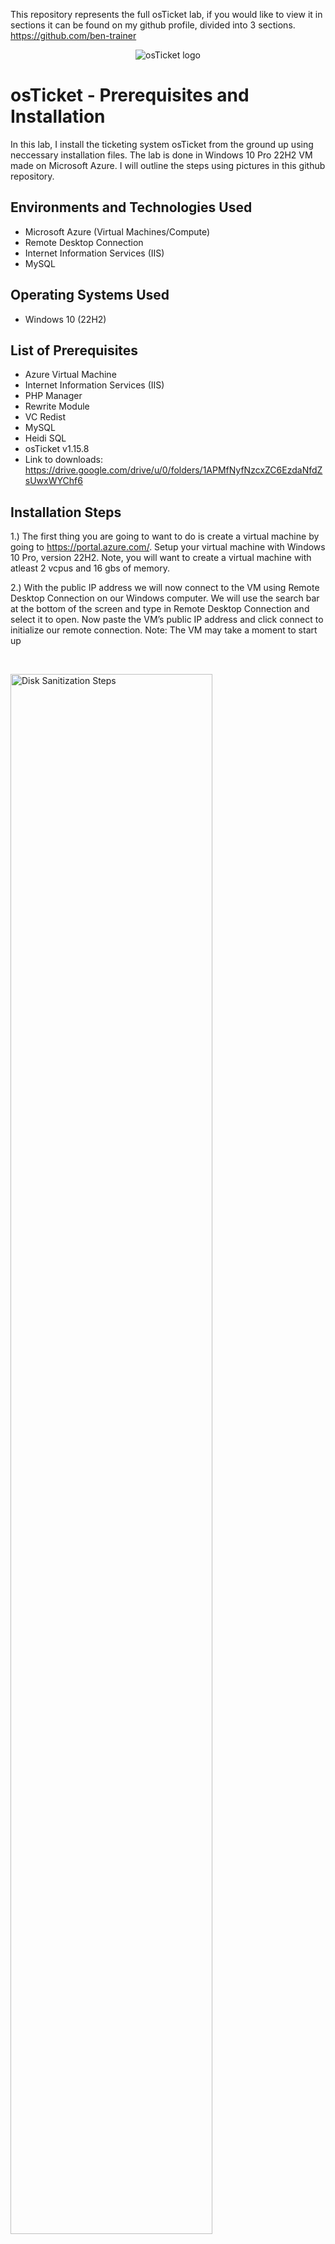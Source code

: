 This repository represents the full osTicket lab, if you would like to view it in sections it can be found on my github profile, divided into 3 sections.
https://github.com/ben-trainer 

<p align="center">
<img src="https://i.imgur.com/Clzj7Xs.png" alt="osTicket logo"/>
</p>

<h1>osTicket - Prerequisites and Installation</h1>
In this lab, I install the ticketing system osTicket from the ground up using neccessary installation files. The lab is done in Windows 10 Pro 22H2 VM made on Microsoft Azure. I will outline the steps using pictures in this github repository. <br />



<h2>Environments and Technologies Used</h2>

- Microsoft Azure (Virtual Machines/Compute)
- Remote Desktop Connection
- Internet Information Services (IIS)
- MySQL

<h2>Operating Systems Used </h2>

- Windows 10</b> (22H2)

<h2>List of Prerequisites</h2>

- Azure Virtual Machine
- Internet Information Services (IIS)
- PHP Manager
- Rewrite Module
- VC Redist
- MySQL
- Heidi SQL
- osTicket v1.15.8
- Link to downloads: https://drive.google.com/drive/u/0/folders/1APMfNyfNzcxZC6EzdaNfdZsUwxWYChf6


<h2>Installation Steps</h2>


1.) The first thing you are going to want to do is create a virtual machine by going to https://portal.azure.com/. Setup your virtual machine with Windows 10 Pro, version 22H2. Note, you will want to create a virtual machine with atleast 2 vcpus and 16 gbs of memory.

2.) With the public IP address we will now connect to the VM using Remote Desktop Connection on our Windows computer. We will use the search bar at the bottom of the screen and type in Remote Desktop Connection and select it to open. Now paste the VM’s public IP address and click connect to initialize our remote connection. Note: The VM may take a moment to start up
 
</p>
<br />

<p>
<img src="https://i.imgur.com/SBd2kxK.png" height="80%" width="80%" alt="Disk Sanitization Steps"/>
</p>
<p>
<p>
<img src="https://i.imgur.com/0no6NJM.png" height="40%" width="40%" alt="Disk Sanitization Steps"/>
</p>
<p>
  
3.) Once completed, we will click on the “More choices” option and “Use a different account.” Now log in using the credentials we made when setting up the VM and click “Ok”


<p>
<img src="https://i.imgur.com/d0GqyIh.png" height="40%" width="40%" alt="Disk Sanitization Steps"/>
</p>
<p>
  
<p>
<img src="https://i.imgur.com/3DaExaS.png" height="40%" width="40%" alt="Disk Sanitization Steps"/>
</p>
<p>
  
4.) To start we will need to enable Internet Information Services (IIS). To do this open the Control Panel -> Programs -> Turn Windows Features On or Off. 
We will then check Internet Information Services and expand it, expand World Wide Web Services, and Application Development Features. Check the CGI box. Now under Common HTTP Features check HTTP Redirection and WebDAV Publishing and click ok. Then IIS will be installed.


[X] CGI
[X] Common HTTP Features
  
<p>
<img src="https://i.imgur.com/kwYoh4V.png" height="40%" width="40%" alt="Disk Sanitization Steps"/>
</p>
<p>

<p>
<img src="https://i.imgur.com/wyBnhq6.png" height="40%" width="40%" alt="Disk Sanitization Steps"/>
</p>
<p>


***NOTE*** Make sure all Common HTTP Features are checked.
 
 
5.) Next is to test the connectivity to the web server which can be done by opening a web browser and type 127.0.0.1 and it should look like this
  
<p>
<img src="https://imgur.com/eICujoq.png" height="40%" width="40%" alt="Disk Sanitization Steps"/>
</p>
<p>
  
  
  
  
6.) Now it’s time to make use of the installations, we will start with downloading and installing PHP Manager. Click Open File on the top right corner and install with default settings, agreeing to the License Agreement.
<p>
<img src="https://i.imgur.com/Qi3JgOy.png" height="40%" width="40%" alt="Disk Sanitization Steps"/>
</p>
<p>

  
7.) Now we are going to install rewrite_amd64_en-US.msi and open the file using the same method. We will agree to the license agreement and click finish
<p>
<img src="https://i.imgur.com/x5ptpWe.png" height="40%" width="40%" alt="Disk Sanitization Steps"/>
</p>
<p>
  
8.) After a successful installation of Rewrite Module we will open up file explorer, go to This Pc > Windows (C:) and create a folder named PHP which we will use to extract the contents of the PHP zip file which can be found in This PC > Downloads
<p>
<img src="https://i.imgur.com/WbGdbVO.png" height="40%" width="40%" alt="Disk Sanitization Steps"/>
</p>
<p>

9.) After created we will download and install the Redist executable (.exe)
  
  !! ATTENTION !!
If this appears, choose to “Keep” the file:
  
<p>
<img src="https://imgur.com/xZv1Yhw.png" height="40%" width="40%" alt="Disk Sanitization Steps"/>
</p>
<p>
  
<p>
<img src="https://imgur.com/YwBhqo0.png" height="40%" width="40%" alt="Disk Sanitization Steps"/>
</p>
<p>

10.) Once you have downloaded and extracted the zip file into the PHP folder on the C drive, download and install the VC_redist.x86.exe from the installation files. Go through the setup wizard to finish setting up and installing the VC_redist.x86.exe. 
<p>
<img src="https://i.imgur.com/4RO41Qx.png" height="40%" width="40%" alt="Disk Sanitization Steps"/>
</p>
<p>


11.) Next step is to download and install php-7.3.8, right click it and extract all into the PHP folder we just created in the C drive.

Now download and install mysql-5.5.62, open the file, accept the agreement, do a typical install. Ensure “Launch the MySQL Instance Configuration Wizard” is checked and click finish. 
<p>
<img src="https://i.imgur.com/PdNVV4Q.png" height="40%" width="40%" alt="Disk Sanitization Steps"/>
</p>
<p>

Make sure to click standard configuration, install as windows service, and create a username and password for the root account. Next > Execute > Finish. This will install osTicket’s database to store data and tickets.
  
<p>
<img src="https://i.imgur.com/1lQnARR.png" height="40%" width="40%" alt="Disk Sanitization Steps"/>
</p>
<p>
  
11.) With that done we will go to the start menu and search for IIS, right click it and run as an administrator

Navigate to the PHP Manager button and double click to Register new PHP version. Path the install to the PHP folder we made within the C: drive, and click the PHP executable (.exe) and click ok

Give the server a quick restart and continue 


<p>
<img src="https://i.imgur.com/pjdn5c3.png" height="40%" width="40%" alt="Disk Sanitization Steps"/>
</p>
<p>

<p>
<img src="https://i.imgur.com/cMGFovJ.png" height="40%" width="40%" alt="Disk Sanitization Steps"/>
</p>
<p>
  
12.) Next download will be the osTicket zip file, open the file and drag the upload file into the C: > inetpub > wwwroot. Then rename upload to osTicket. Open IIS and give the server a restart.

  
<p>
<img src="https://i.imgur.com/UEpnaTM.png" height="40%" width="40%" alt="Disk Sanitization Steps"/>
</p>
<p>
  
12.) Within IIS in the connections section open Sites > Default Web Site > osTicket and under Actions tab click Browse *:00 (http). This should take us to our osTicket homepage

  
<p>
<img src="https://i.imgur.com/TxSdyZl.png" height="40%" width="40%" alt="Disk Sanitization Steps"/>
</p>
<p>
  
13.) Now we should go under the osTicket folder in the connections tab of IIS and click PHP manager > Enable or Disable extension. Enable the following extensions: php_imap.dll, php_intl.dll, php_opcache.dll

<p>
<img src="https://i.imgur.com/HARG5Pb.png" height="40%" width="40%" alt="Disk Sanitization Steps"/>
</p>
<p>
  
14.) Navigate to This PC > C: > inetpub > wwwroot > osTIcket > include. Rename “ost-sampleconfig.php” to ost-config.php

15.) Next is to change the permissions of ost-config.php. Right click it, Properties > Security > Advanced > Disable inheritance > Remove all inherited permissions from this object > Apply.

  
<p>
<img src="https://i.imgur.com/7z5HBoV.png" height="40%" width="40%" alt="Disk Sanitization Steps"/>
</p>
<p>
  
16.) Next add permissions > Select a principle > (type everyone into object name box) Check Names > Ok > Full control > Ok > Apply > Ok

17.) Now go to our browser > Continue. Now download and install HeidiSQL and run the executable and select the default configurations and finish.

18.) Inside HeidiSQL click new, and enter the credentials and right click unnamed to create a new database

<p>
<img src="https://i.imgur.com/OjnEH7k.png" height="40%" width="40%" alt="Disk Sanitization Steps"/>
</p>
<p>
  
19.) All that’s left is to clean up. Go to C: > inetpub > wwwroot > include ost-config.php > Properties > Security > Advanced > Everyone > Edit. Only have Read & execute and read enabled. Apply. 
<p>
<img src="https://i.imgur.com/dITLQKY.png" height="40%" width="40%" alt="Disk Sanitization Steps"/>
</p>
<p>
 
20.) With that done we have completed the prequisites and installation for osTicket!

<img src="https://i.imgur.com/pN5jDKa.png" height="40%" width="40%" alt="Disk Sanitization Steps"/>

<p>

<h1>osTicket - Post-Install Configurations</h1>
In this second section of the osTicket lab I will demonstrate the necessary changes I make to configure osTicket so it can be used as a proper ticketing system. This is done by settings the roles and permissions for who can view and create a ticket.<br />

<h2>Environments and Technologies Used</h2>

- Microsoft Azure (Virtual Machines/Compute)
- Remote Desktop Connection
- osTicket 

<h2>Operating Systems Used </h2>

- Windows 10 Pro</b> (22H2)


<h2>Configuration Steps</h2>

With our osTicket database set up we will now begin our Post-Install configuration. Starting with roles and creating a supreme admin role. We will click the link named "http://localhost/osTicket/scp" and will navigate over to the admin panel on the top right and select Agents > Roles > Create New Role. Name it some kind of admin account > Permissions, check all boxes for full permissions.
<p>
<img src="https://i.imgur.com/wyWPnLg.png" height="80%" width="80%" alt="Configuration Steps"/>
<img src="https://i.imgur.com/FvTp4cr.png" height="80%" width="80%" alt="Configuration Steps"/>
</p>
<p>
Now create a department. Navigate to Agents > Departments > Add a new Department. Name the department and add a new department.

</p>
<br />

<p>
<img src="https://i.imgur.com/wpEGDxa.png" height="80%" width="80%" alt="Configuration Steps"/>
</p>
<p>
Next is to create some teams, go to Agents > Teams > Add New Team. Name level II support. We will now allow anyone to create tickets. Admin Panel > Settings > Users. Ensure “Require registration and login to create tickets” is unchecked.

</p>
<br />

<p>
<img src="https://i.imgur.com/X0gfpmt.png" height="80%" width="80%" alt="Configuration Steps"/>
</p>
<p>
Now we will create our agents who submit tickets. Go to Admin Panel > Agents > Add New Agent. Name one John Doe and Jane Doe. Setting up a username and password for both of them.
</p>
<br />

<p>
<img src="https://i.imgur.com/UnYyh3B.png" height="80%" width="80%" alt="Configuration Steps"/>
<img src="https://i.imgur.com/9I00e4Q.png" height="80%" width="80%" alt="Configuration Steps"/>
</p>
<p>
Next is creating our customers. Swap to the Agent Panel > Users > Add User. Create 2 sample users. 
</p>
<br />

<p>
<img src="https://i.imgur.com/qZi2Nns.png" height="80%" width="80%" alt="Configuration Steps"/>
</p>
<p>
We will now create 3 SLAs. Swap back to the Admin Panel > Manage > SLA. We should look to get a result like this. Setting up 3 severities for tickets. In this case, SEV-A, B, and C have been created to categorize tickets that need to be resolved within 1 hour, 4 hours, and 8 hours respectively. This is what the result should look like. Service Level Agreements (SLAs) will have to be made in order to categorize tickets according to their level of impact. 

</p>
<br />

<p>
<img src="https://i.imgur.com/EmSnEcf.png" height="80%" width="80%" alt="Configuration Steps"/>
</p>
<p>
</p>
<br />
Lastly we will now set up help topics, Manage > Help Topics. Create “Business Critical Outage”, “Equipment Request”, “Personal Computer Issues”, and “Password Reset." Help Topics need to be created to help users select an appropriate category that describes their problem so that Agents get an idea of what problem is described in the ticket.


<p>
<img src="https://i.imgur.com/N8X5Rwo.png" height="80%" width="80%" alt="Configuration Steps"/>
</p>
<p>

<h2>osTicket Configurations are Complete </h2>

Now that the configurations have been set in place, I can now utilize osTicket as a proper ticketing system. I can create tickets and be able to traige them as if I were in a real environment.
With the configurations, roles, departments, and permissions set, I can now utilize osTicket as a ticketing system properly. Similar to a real environment I am able to create, categorize, assign, answer, and resolve tickets.

<h1>Resolving Tickets in osTicket</h1>
In this lab I go through the lifecycle of a ticket from the intake to resolution within the open-source help desk ticketing system osTicket. We will be creating and managing our own tickets for the purpose of demonstration. <br />

<h2>Lifecycle Stages</h2>
Now we will begin with our ticketing life cycle. First we must create our tickets which can be done by visiting the “localhost/osTicket/index” on our web browser. Select open ticket and fill out the request.
<p>
<img src="https://i.imgur.com/HC8kKV0.png" height="80%" width="80%" alt="Ticket Steps"/>

Once we have created our sample tickets they will appear in our tickets tab within our admin panel. Here I created a variety of tickets which need to be categorized based on priority and assign them to the correct professional.

<img src="https://i.imgur.com/GDQ6vLa.png" height="80%" width="80%" alt="Ticket Steps"/>
</p>
<p>
Jane Doe (me) worked the ticket and assigned it to the System Administrator department, also setting the SLA level, and adjusted the Priority Level. The customers are also able to select the Help Topic to help the IT professionals categorize tickets better.

</p>
<br />

<p>
<img src="https://i.imgur.com/gtw5Nok.png" height="80%" width="80%" alt="Ticket Steps"/>

This is what the ticket looks like on the System Administrator’s side, logged in as Benjamin Bravo.
  
<img src="https://i.imgur.com/cACxLCP.png" height="80%" width="80%" alt="Ticket Steps"/>
</p>
<p>
Here I resolve the issue, closing the ticket, and you can see the updated ticket here.

</p>
<br />

<p>
<img src="https://i.imgur.com/j29yfjo.png" height="80%" width="80%" alt="Ticket Steps"/>

Jane Doe (me) was able to work the ticket and assign it to herself, resolving the issue promptly.

<img src="https://i.imgur.com/H0vCre3.png" height="80%" width="80%" alt="Ticket Steps"/>

Jane Doe (me) reached out to John with a warm hand off. Now John Doe (me) received the ticket directly into his ticket queue. Where John Doe (me) was able to resolve it promptly.

<img src="https://i.imgur.com/Tfk912Y.png" height="80%" width="80%" alt="Ticket Steps"/>

The tickets have all been worked and here is the result from my view on the Agent Panel.

<img src="https://i.imgur.com/0t58zTx.png" height="80%" width="80%" alt="Ticket Steps"/>
</p>
<p>


</p>
<br />

<h2>Lessons Learned</h2>

I learned of the use of SLAs in help desk positions, which can change the priority of a ticket, outside of its own categorized priority to uphold a specific company’s quotas. Building out a database like this from scratch helped me understand how valuable documentation is within a helpdesk environment regarding departments and who to assign tickets to. Ensuring concise clear communication between each other.

Strong communication is critical while resolving tickets, being clear and concise go a long way for you coworkers and customers. Tickets are coming in with very different or similar issues and should be assigned to the appropriate person or team. Jane was able to manage and resolve a ticket on her own quickly without the need to have John resolve it, lightening the load on John. This also shows the importance of documentation as the ticket was able to be resolved and another agent wouldn't accidentally work a ticket that is already done. The documentation can also be later used to fix the problem in the future, ensuring smoother operations within the company.

</p>
<p>

